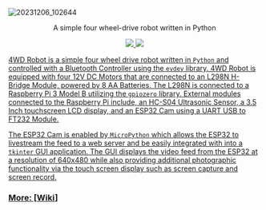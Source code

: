 ![20231206_102644](https://github.com/jajkor/4WD-Robot/assets/97195875/8f8a64f6-2617-4450-83a5-b9dd52f76100)

<p align="center">A simple four wheel-drive robot written in Python</p>

<p align="center">
<a href="[LICENSE.md](https://github.com/jajkor/4WD-Robot/blob/main/LICENSE)"><img src=https://img.shields.io/badge/license-MIT-blue>
<a href="https://github.com/jajkor/4WD-Robot/releases"><img src=https://img.shields.io/badge/release-v1.0.0-green>
</p>

4WD Robot is a simple four wheel drive robot written in `Python` and controlled with a Bluetooth Controller using the `evdev` library. 4WD Robot is equipped with four 12V DC Motors that are connected to an L298N H-Bridge Module, powered by 8 AA Batteries. The L298N is connected to a Raspberry Pi 3 Model B utilizing the `gpiozero` library. External modules connected to the Raspberry Pi include, an HC-S04 Ultrasonic Sensor, a 3.5 Inch touchscreen LCD display, and an ESP32 Cam using a UART USB to FT232 Module. 

The ESP32 Cam is enabled by `MicroPython` which allows the ESP32 to livestream the feed to a web server and be easily integrated with into a `tkinter` GUI application. The GUI displays the video feed from the ESP32 at a resolution of 640x480 while also providing additional photographic functionality via the touch screen display such as screen capture and screen record.

### More: [[Wiki](https://github.com/jajkor/4WD-Robot/wiki)\]
